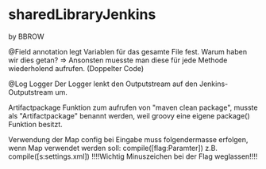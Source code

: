 # sharedLibraryJenkins

by BBROW

@Field annotation
legt Variablen für das gesamte File fest.
Warum haben wir dies getan?
=> Ansonsten muesste man diese für jede Methode wiederholend aufrufen. (Doppelter Code)

@Log
Logger
Der Logger lenkt den Outputstream auf den Jenkins-Outputstream um.


Artifactpackage
Funktion zum aufrufen von "maven clean package", musste als "Artifactpackage" benannt werden, weil
groovy eine eigene package() Funktion besitzt.

Verwendung der Map config bei Eingabe muss folgendermasse erfolgen, wenn Map verwendet werden soll:
compile([flag:Paramter]) z.B. compile([s:settings.xml])
!!!!Wichtig Minuszeichen bei der Flag weglassen!!!!




